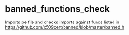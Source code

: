 # banned_functions_check

Imports pe file and checks imports against funcs listed in https://github.com/x509cert/banned/blob/master/banned.h
